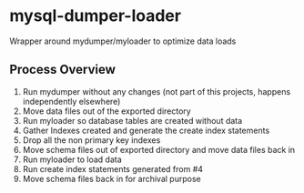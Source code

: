 # mysql-dumper-loader
Wrapper around mydumper/myloader to optimize data loads

## Process Overview
1. Run mydumper without any changes (not part of this projects, happens independently elsewhere)
2. Move data files out of the exported directory
3. Run myloader so database tables are created without data
4. Gather Indexes created and generate the create index statements
5. Drop all the non primary key indexes
6. Move schema files out of exported directory and move data files back in
7. Run myloader to load data
8. Run create index statements generated from #4
9. Move schema files back in for archival purpose